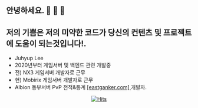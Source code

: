 ## 안녕하세요.  👋 👋 👋
## 저의 기쁨은 저의 미약한 코드가 당신의 컨텐츠 및 프로젝트에 도움이 되는것입니다!.

* Juhyup Lee
* 2020년부터 게임서버 및 백엔드 관련 개발중
* 전) NX3 게임서버 개발자로 근무
* 현) Mobirix 게임서버 개발자로 근무
* Albion 동부서버 PvP 전적&통계 [[eastganker.com] ](https://eastganker.com)개발자.

<div align=center>
	
[![Hits](https://hits.seeyoufarm.com/api/count/incr/badge.svg?url=https%3A%2F%2Fgithub.com%2FjuhyupLee&count_bg=%2379C83D&title_bg=%23555555&icon=&icon_color=%23E7E7E7&title=hits&edge_flat=false)](https://hits.seeyoufarm.com)
	
  </div>


